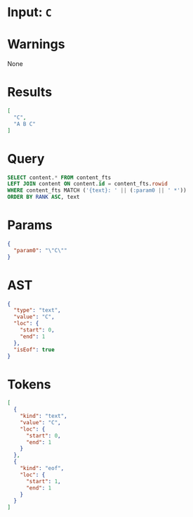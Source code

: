 # Input: `C`

# Warnings

None

# Results
```json
[
  "C",
  "A B C"
]
```

# Query

```sql
SELECT content.* FROM content_fts
LEFT JOIN content ON content.id = content_fts.rowid
WHERE content_fts MATCH ('{text}: ' || (:param0 || ' *'))
ORDER BY RANK ASC, text
```

# Params

```json
{
  "param0": "\"C\""
}
```

# AST

```json
{
  "type": "text",
  "value": "C",
  "loc": {
    "start": 0,
    "end": 1
  },
  "isEof": true
}
```

# Tokens
```json
[
  {
    "kind": "text",
    "value": "C",
    "loc": {
      "start": 0,
      "end": 1
    }
  },
  {
    "kind": "eof",
    "loc": {
      "start": 1,
      "end": 1
    }
  }
]
```